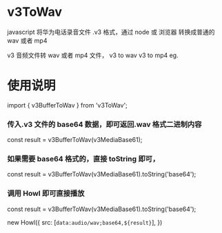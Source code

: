 # v3ToWav

javascript 将华为电话录音文件 .v3 格式，通过 node 或 浏览器 转换成普通的 wav 或者 mp4

v3 音频文件转 wav 或者 mp4 文件，
v3 to wav
v3 to mp4
eg.

# 使用说明

import { v3BufferToWav } from 'v3ToWav';

### 传入.v3 文件的 base64 数据，即可返回.wav 格式二进制内容

const result = v3BufferToWav(v3MediaBase61);

### 如果需要 base64 格式的，直接 toString 即可，

const result = v3BufferToWav(v3MediaBase61).toString('base64');

### 调用 Howl 即可直接播放

const result = v3BufferToWav(v3MediaBase61).toString('base64');

new Howl({
src: [`data:audio/wav;base64,${result}`],
})
